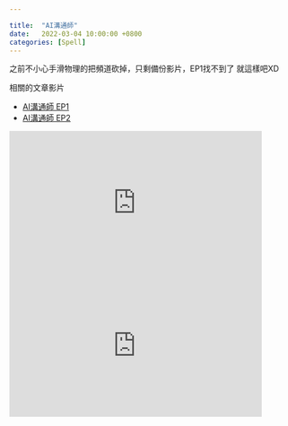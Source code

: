 ```yaml
---

title:  "AI溝通師"
date:   2022-03-04 10:00:00 +0800
categories: [Spell]
---
```


之前不小心手滑物理的把頻道砍掉，只剩備份影片，EP1找不到了 就這樣吧XD

相關的文章影片
* [AI溝通師 EP1](https://lattice.posetmage.com/Lecture/AI%E6%BA%9D%E9%80%9A%E5%B8%AB/AI%E6%BA%9D%E9%80%9A%E5%B8%AB%2001)
* [AI溝通師 EP2](https://lattice.posetmage.com/Lecture/AI%E6%BA%9D%E9%80%9A%E5%B8%AB/AI%E6%BA%9D%E9%80%9A%E5%B8%AB%2002)


<iframe width="450" height="255" src="https://www.youtube.com/embed/PyuX1t3_AqY" title="YouTube video player" frameborder="0" ></iframe>  

<iframe width="450" height="255" src="https://www.youtube.com/embed/gREkm6v-jeM" title="YouTube video player" frameborder="0" ></iframe>  
